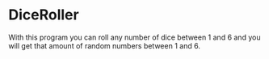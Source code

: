 # DiceRoller
With this program you can roll any number of dice between 1 and 6 and you will get that amount of random numbers between 1 and 6. 
